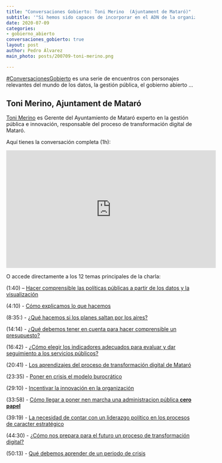 ```yaml
---
title: "Conversaciones Gobierto: Toni Merino  (Ajuntament de Mataró)"
subtitle: '"Si hemos sido capaces de incorporar en el ADN de la organización la innovación tendremos una oportunidad ante la crisis"'
date: 2020-07-09 
categories:
- gobierno_abierto
conversaciones_gobierto: true
layout: post
author: Pedro Álvarez
main_photo: posts/200709-toni-merino.png

---
```


[#ConversacionesGobierto](/conversaciones/) es una serie de encuentros con personajes relevantes del mundo de los datos, la gestión pública, el gobierno abierto ...

## Toni Merino, Ajuntament de Mataró

[Toni Merino](https://twitter.com/toni_merino) es Gerente del Ayuntamiento de Mataró experto en la gestión pública e innovación, responsable del proceso de transformación digital de Mataró.

Aquí tienes la conversación completa (1h):

<div class="video_wrapper bigger">
<iframe width="560" height="315" src="https://www.youtube.com/embed/hnGmDi_Bbdw" frameborder="0" allow="accelerometer; autoplay; encrypted-media; gyroscope; picture-in-picture" allowfullscreen></iframe>
</div>

O accede directamente a los 12 temas principales de la charla:

(1:40) – [Hacer comprensible las políticas públicas a partir de los datos y la visualización](https://youtu.be/hnGmDi_Bbdw?t=100)

(4:10) - [Cómo explicamos lo que hacemos](https://youtu.be/hnGmDi_Bbdw?t=251) 

(8:35:) - [¿Qué hacemos si los planes saltan por los aires?](https://youtu.be/hnGmDi_Bbdw?t=515) 

(14:14) - [¿Qué debemos tener en cuenta para hacer comprensible un presupuesto?](https://youtu.be/hnGmDi_Bbdw?t=854) 

(16:42) - [¿Cómo elegir los indicadores adecuados para evaluar y dar seguimiento a los servicios públicos?](https://youtu.be/hnGmDi_Bbdw?t=1002) 

(20:41) - [Los aprendizajes del proceso de transformación digital de Mataró](https://youtu.be/hnGmDi_Bbdw?t=1241) 

(23:35) - [Poner en crisis el modelo burocrático](https://youtu.be/hnGmDi_Bbdw?t=1415) 

(29:10) - [Incentivar la innovación en la organización](https://youtu.be/hnGmDi_Bbdw?t=1749) 

(33:58) - [Cómo llegar a poner nen marcha una administracion pública **cero papel**](https://youtu.be/hnGmDi_Bbdw?t=2038) 

(39:19) - [La necesidad de contar con un liderazgo político en los procesos de caracter estratégico](https://youtu.be/hnGmDi_Bbdw?t=2359) 

(44:30) - [¿Cómo nos prepara para el futuro un proceso de transformación digital?](https://youtu.be/hnGmDi_Bbdw?t=2669) 

(50:13) - [Qué debemos aprender de un periodo de crisis](https://youtu.be/hnGmDi_Bbdw?t=3013) 




